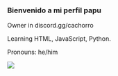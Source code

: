 ### Bienvenido a mi perfil papu


Owner in discord.gg/cachorro

Learning HTML, JavaScript, Python.



Pronouns: he/him

<picture>
    <source
      srcset="https://github-readme-stats.vercel.app/api?username=ByMvskk&show_icons=true&theme=dark"
      media="(prefers-color-scheme: dark)"
    />
    <source
      srcset="https://github-readme-stats.vercel.app/api?username=ByMvskk&show_icons=true"
      media="(prefers-color-scheme: light), (prefers-color-scheme: no-preference)"
    />
    <img src="https://github-readme-stats.vercel.app/api?username=ByMvskk&show_icons=true" />
  </picture>

